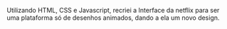 Utilizando HTML, CSS e Javascript, recriei a Interface da netflix para ser uma plataforma só de desenhos animados, dando a ela um novo design.
